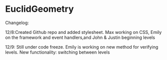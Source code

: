 # EuclidGeometry

Changelog:

12/8:Created Github repo and added stylesheet. Max working on CSS, Emily on the framework and event handlers,and John & Justin beginning levels

12/9: Still under code freeze. Emily is working on new method for verifying levels. New functionality: switching between levels